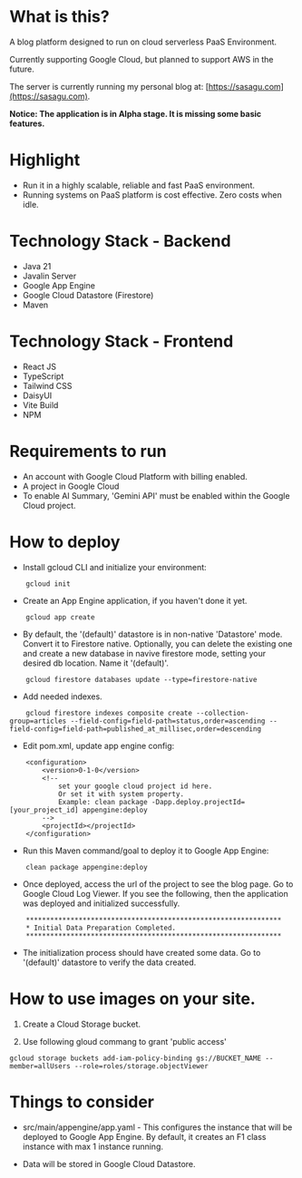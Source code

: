 # What is this?

A blog platform designed to run on cloud serverless PaaS Environment.

Currently supporting Google Cloud, but planned to support AWS in the future.

The server is currently running my personal blog at: [https://sasagu.com](https://sasagu.com).

**Notice: The application is in Alpha stage. It is missing some basic features.**

# Highlight

- Run it in a highly scalable, reliable and fast PaaS environment.
- Running systems on PaaS platform is cost effective. Zero costs when idle.

# Technology Stack - Backend

- Java 21
- Javalin Server
- Google App Engine
- Google Cloud Datastore (Firestore)
- Maven

# Technology Stack - Frontend

- React JS
- TypeScript
- Tailwind CSS
- DaisyUI
- Vite Build
- NPM

# Requirements to run

- An account with Google Cloud Platform with billing enabled.
- A project in Google Cloud
- To enable AI Summary, 'Gemini API' must be enabled within the Google Cloud project.

# How to deploy

- Install gcloud CLI and initialize your environment:

```
	gcloud init
```

- Create an App Engine application, if you haven't done it yet.

```
	gcloud app create
```

- By default, the '(default)' datastore is in non-native 'Datastore' mode. Convert it to Firestore native. 
Optionally, you can delete the existing one and create a new database in navive firestore mode, setting your
desired db location. 
Name it '(default)'.

```
	gcloud firestore databases update --type=firestore-native
```

- Add needed indexes.

```
	gcloud firestore indexes composite create --collection-group=articles --field-config=field-path=status,order=ascending --field-config=field-path=published_at_millisec,order=descending
```


- Edit pom.xml, update app engine config:
	
```
	<configuration>
		<version>0-1-0</version>
		<!-- 
			set your google cloud project id here.
			Or set it with system property.
			Example: clean package -Dapp.deploy.projectId=[your_project_id] appengine:deploy
		-->
		<projectId></projectId>
	</configuration>	
```

- Run this Maven command/goal to deploy it to Google App Engine: 	

```
	clean package appengine:deploy
```
	
- Once deployed, access the url of the project to see the blog page. Go to Google Cloud Log Viewer. If you see the following, 
then the application was deployed and initialized successfully.

```
	***************************************************************
	* Initial Data Preparation Completed.
	***************************************************************
```

- The initialization process should have created some data. Go to '(default)' datastore to verify the data created.

# How to use images on your site.

1. Create a Cloud Storage bucket.

2. Use following gloud commang to grant 'public access'

```
gcloud storage buckets add-iam-policy-binding gs://BUCKET_NAME --member=allUsers --role=roles/storage.objectViewer
```
	
# Things to consider

- src/main/appengine/app.yaml - This configures the instance that will be deployed to Google App Engine. 
By default, it creates an F1 class instance with max 1 instance running.

- Data will be stored in Google Cloud Datastore. 



